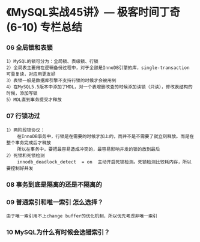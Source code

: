 # 《MySQL实战45讲》— 极客时间丁奇(6-10) 专栏总结

### 06 全局锁和表锁 
    1）MySQL的锁可分为：全局锁、表级锁、行锁
    2）全局表主要用在逻辑备份过程中，对于全部是InnoDB引擎的库，single-transaction 可重复读，对应用更友好
    3）表锁一般是数据库引擎不支持行锁的时候才会被用到
    4）在MySQL5.5版本中添加了MDL，对一个表增删改查的时候添加读锁（只读），修改表结构的时候，添加写锁
    5）MDL直到事务提交才释放 

### 07 行锁功过 
    1）两阶段锁协议：
        在InnoDB事务中，行锁是在需要的时候才加上的，而并不是不需要了就立刻释放。而是在整个事务完成后才释放
        所以在事务中，要把最容易造成冲突的，最容易影响并发的锁的放到最后
    2）死锁和死锁检测
        innodb_deadlock_detect  = on  主动开启死锁检测。死锁检测比较耗内存，所以要控制好并发 

### 08 事务到底是隔离的还是不隔离的

### 09 普通索引和唯一索引 怎么选择？
    由于唯一索引用不上change buffer的优化机制，所以优先考虑非唯一索引

### 10 MySQL为什么有时候会选错索引？

